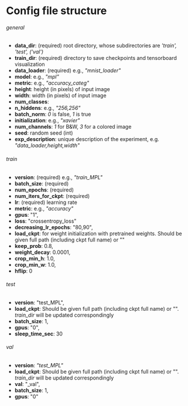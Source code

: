 # Config file structure

###### general
* **data_dir**: (required) root directory, whose subdirectories are *'train', 'test', ('val')*
* **train_dir**: (required) directory to save checkpoints and tensorboard visualization
* **data_loader**: (required) e.g., *"mnist_loader"*
* **model**: e.g., *"mpl"*
* **metric**: e.g., *"accuracy_categ"*
* **height**: height (in pixels) of input image
* **width**: width (in pixels) of input image
* **num_classes**: 
* **n_hiddens**: e.g., *"256,256"*
* **batch_norm**: *0* is false, *1* is true
* **initialization**: e.g., *"xavier"*
* **num_channels**: *1* for B&W, *3* for a colored image
* **seed**: random seed (int)
* **exp_description**: unique description of the experiment, e.g. *"data_loader,height,width"*

###### train
* **version**: (required) e.g., *"train_MPL"*
* **batch_size**: (required) 
* **num_epochs**: (required)
* **num_iters_for_ckpt**: (required)
* **lr**: (required) learning rate
* **metric**: e.g., *"accuracy"*
* **gpus**: "1",
* **loss**: "crossentropy_loss"
* **decreasing_lr_epochs**: "80,90",
* **load_ckpt**: for weight initialization with pretrained weights. 
Should be given full path (including ckpt full name) or ""
* **keep_prob**: 0.8,
* **weight_decay**: 0.0001,
* **crop_min_h**: 1.0,
* **crop_min_w**: 1.0,
* **hflip**: 0

###### test
* **version**: "test_MPL",
* **load_ckpt**: Should be given full path (including ckpt full name) or "". *train_dir* will be updated correspondingly 
* **batch_size**: 1,
* **gpus**: "0",
* **sleep_time_sec**: 30

###### val
* **version**: *"test_MPL"*
* **load_ckpt**: Should be given full path (including ckpt full name) or "". *train_dir* will be updated correspondingly
* **val**: "_val",
* **batch_size**: 1,
* **gpus**: "0"

